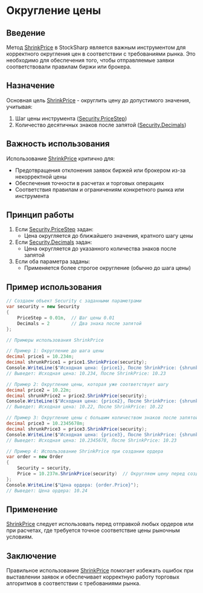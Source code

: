 # Округление цены

## Введение

Метод [ShrinkPrice](xref:StockSharp.BusinessEntities.EntitiesExtensions.ShrinkPrice(StockSharp.BusinessEntities.Security,System.Decimal)) в StockSharp является важным инструментом для корректного округления цен в соответствии с требованиями рынка. Это необходимо для обеспечения того, чтобы отправляемые заявки соответствовали правилам биржи или брокера.

## Назначение

Основная цель [ShrinkPrice](xref:StockSharp.BusinessEntities.EntitiesExtensions.ShrinkPrice(StockSharp.BusinessEntities.Security,System.Decimal)) - округлить цену до допустимого значения, учитывая:
1. Шаг цены инструмента ([Security.PriceStep](xref:StockSharp.BusinessEntities.Security.PriceStep))
2. Количество десятичных знаков после запятой ([Security.Decimals](xref:StockSharp.BusinessEntities.Security.Decimals))

## Важность использования

Использование [ShrinkPrice](xref:StockSharp.BusinessEntities.EntitiesExtensions.ShrinkPrice(StockSharp.BusinessEntities.Security,System.Decimal)) критично для:
- Предотвращения отклонения заявок биржей или брокером из-за некорректной цены
- Обеспечения точности в расчетах и торговых операциях
- Соответствия правилам и ограничениям конкретного рынка или инструмента

## Принцип работы

1. Если [Security.PriceStep](xref:StockSharp.BusinessEntities.Security.PriceStep) задан:
   - Цена округляется до ближайшего значения, кратного шагу цены
2. Если [Security.Decimals](xref:StockSharp.BusinessEntities.Security.Decimals) задан:
   - Цена округляется до указанного количества знаков после запятой
3. Если оба параметра заданы:
   - Применяется более строгое округление (обычно до шага цены)

## Пример использования

```cs
// Создаем объект Security с заданными параметрами
var security = new Security
{
	PriceStep = 0.01m,  // Шаг цены 0.01
	Decimals = 2        // Два знака после запятой
};

// Примеры использования ShrinkPrice

// Пример 1: Округление до шага цены
decimal price1 = 10.234m;
decimal shrunkPrice1 = price1.ShrinkPrice(security);
Console.WriteLine($"Исходная цена: {price1}, После ShrinkPrice: {shrunkPrice1}");
// Выведет: Исходная цена: 10.234, После ShrinkPrice: 10.23

// Пример 2: Округление цены, которая уже соответствует шагу
decimal price2 = 10.22m;
decimal shrunkPrice2 = price2.ShrinkPrice(security);
Console.WriteLine($"Исходная цена: {price2}, После ShrinkPrice: {shrunkPrice2}");
// Выведет: Исходная цена: 10.22, После ShrinkPrice: 10.22

// Пример 3: Округление цены с большим количеством знаков после запятой
decimal price3 = 10.2345678m;
decimal shrunkPrice3 = price3.ShrinkPrice(security);
Console.WriteLine($"Исходная цена: {price3}, После ShrinkPrice: {shrunkPrice3}");
// Выведет: Исходная цена: 10.2345678, После ShrinkPrice: 10.23

// Пример 4: Использование ShrinkPrice при создании ордера
var order = new Order
{
	Security = security,
	Price = 10.237m.ShrinkPrice(security)  // Округляем цену перед созданием ордера
};
Console.WriteLine($"Цена ордера: {order.Price}");
// Выведет: Цена ордера: 10.24
```

## Применение

[ShrinkPrice](xref:StockSharp.BusinessEntities.EntitiesExtensions.ShrinkPrice(StockSharp.BusinessEntities.Security,System.Decimal)) следует использовать перед отправкой любых ордеров или при расчетах, где требуется точное соответствие цены рыночным условиям.

## Заключение

Правильное использование [ShrinkPrice](xref:StockSharp.BusinessEntities.EntitiesExtensions.ShrinkPrice(StockSharp.BusinessEntities.Security,System.Decimal)) помогает избежать ошибок при выставлении заявок и обеспечивает корректную работу торговых алгоритмов в соответствии с требованиями рынка.